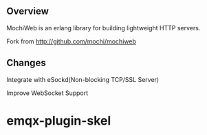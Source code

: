 
## Overview

MochiWeb is an erlang library for building lightweight HTTP servers.

Fork from http://github.com/mochi/mochiweb

## Changes

Integrate with eSockd(Non-blocking TCP/SSL Server)

Improve WebSocket Support

# emqx-plugin-skel
